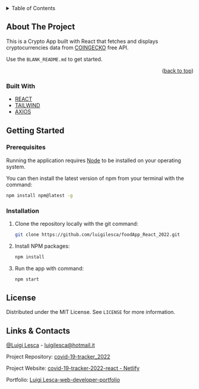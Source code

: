 <div id="top"></div>





  
 

 
  



<!-- TABLE OF CONTENTS -->
<details>
  <summary>Table of Contents</summary>
  <ol>
    <li>
      <a href="#about-the-project">About The Project</a>
      <ul>
        <li><a href="#built-with">Built With</a></li>
      </ul>
    </li>
    <li>
      <a href="#getting-started">Getting Started</a>
      <ul>
        <li><a href="#prerequisites">Prerequisites</a></li>
        <li><a href="#installation">Installation</a></li>
      </ul>
    </li>
    <li><a href="#license">License</a></li>
    <li><a href="#contact">Contact</a></li>
  </ol>
</details>



<!-- ABOUT THE PROJECT -->
## About The Project



This is a Crypto App built with React that fetches and displays cryptocurrencies data from  [COINGECKO](https://www.coingecko.com/en/api) free API.



Use the `BLANK_README.md` to get started.

<p align="right">(<a href="#top">back to top</a>)</p>



### Built With
- [REACT](https://it.reactjs.org/)
- [TAILWIND](https://tailwindcss.com/) 
- [AXIOS](https://axios-http.com/docs/intro)


## Getting Started

### Prerequisites

Running the application requires [Node](https://nodejs.org/en/) to be installed on your operating system.

You can then install the latest version of npm from your terminal with the command:

```sh
npm install npm@latest -g
```

### Installation

1. Clone the repository locally with the git command:

   ```sh
   git clone https://github.com/luigilesca/foodApp_React_2022.git
   ```

2. Install NPM packages:

   ```sh
   npm install
   ```

3. Run the app with command:

   ```sh
   npm start
   ```

## License

Distributed under the MIT License. See `LICENSE` for more information.

## Links & Contacts

[@Luigi Lesca](https://www.linkedin.com/in/luigi-lesca/) - luigilesca@hotmail.it

Project Repository: [covid-19-tracker_2022
](https://github.com/luigilesca/covid-19-tracker_2022.git)

Project Website: [covid-19-tracker-2022-react - Netlify](https://covid-19-tracker-2022-react.netlify.app/)

Portfolio: [Luigi Lesca-web-developer-portfolio](https://talent.start2impact.it/profile/luigi-lesca)


